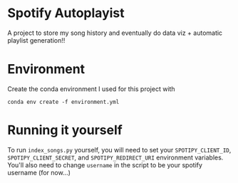 # Spotify Autoplayist

A project to store my song history and eventually do data viz + automatic playlist generation!!

# Environment

Create the conda environment I used for this project with 

```
conda env create -f environment.yml
```

# Running it yourself

To run `index_songs.py` yourself, you will need to set your `SPOTIPY_CLIENT_ID`, `SPOTIPY_CLIENT_SECRET`, and `SPOTIPY_REDIRECT_URI` environment variables. 
You'll also need to change `username` in the script to be your spotify username (for now...)
